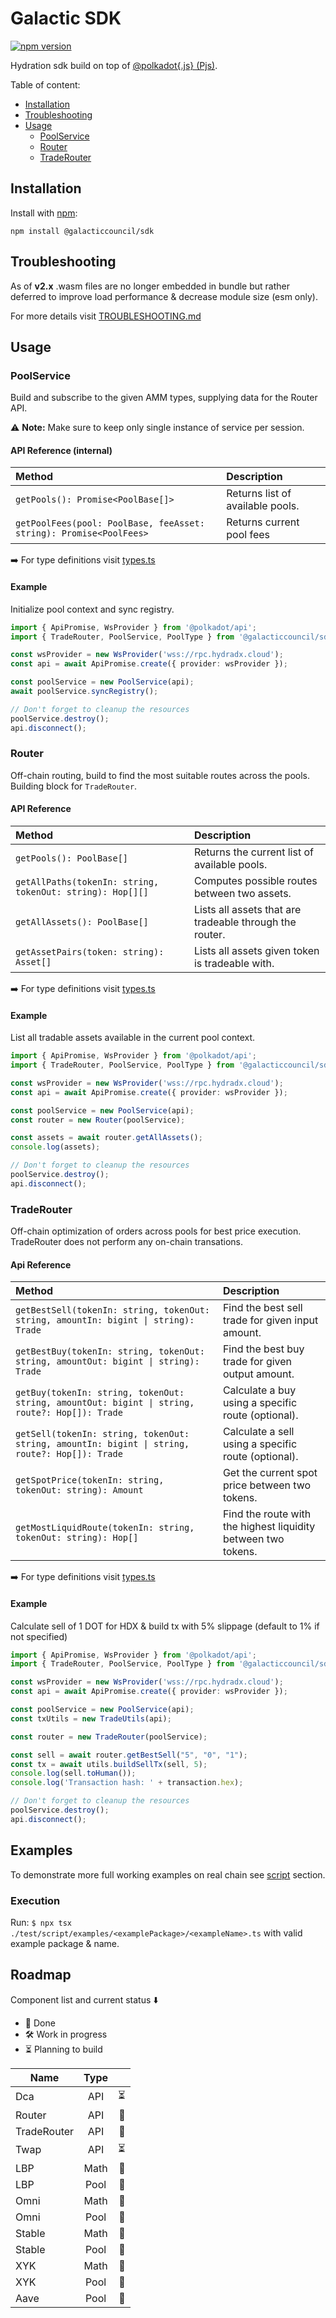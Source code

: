 # Galactic SDK

[![npm version](https://img.shields.io/npm/v/@galacticcouncil/sdk.svg)](https://www.npmjs.com/package/@galacticcouncil/sdk)

Hydration sdk build on top of [@polkadot{.js} (Pjs)](https://polkadot.js.org/).

Table of content:

- [Installation](#installation)
- [Troubleshooting](#troubleshooting)
- [Usage](#usage)
  - [PoolService](#poolservice)
  - [Router](#router)
  - [TradeRouter](#traderouter)

## Installation

Install with [npm](https://www.npmjs.com/):

`npm install @galacticcouncil/sdk`

## Troubleshooting

As of **v2.x** .wasm files are no longer embedded in bundle
but rather deferred to improve load performance & decrease
module size (esm only).

For more details visit [TROUBLESHOOTING.md](TROUBLESHOOTING.md)

## Usage

### PoolService

Build and subscribe to the given AMM types, supplying data for the Router API.

⚠️ **Note:** Make sure to keep only single instance of service per session.

#### API Reference (internal)

| Method | Description  |
| :----- | :----------- |
| `getPools(): Promise<PoolBase[]>` | Returns list of available pools. |
| `getPoolFees(pool: PoolBase, feeAsset: string): Promise<PoolFees>` | Returns current pool fees |

➡️ For type definitions visit [types.ts](src/pool/types.ts)<br />

#### Example

Initialize pool context and sync registry.

```typescript
import { ApiPromise, WsProvider } from '@polkadot/api';
import { TradeRouter, PoolService, PoolType } from '@galacticcouncil/sdk';

const wsProvider = new WsProvider('wss://rpc.hydradx.cloud');
const api = await ApiPromise.create({ provider: wsProvider });

const poolService = new PoolService(api);
await poolService.syncRegistry();

// Don't forget to cleanup the resources
poolService.destroy();
api.disconnect();
```

### Router

Off-chain routing, build to find the most suitable routes across the pools. Building block for `TradeRouter`.

#### API Reference

| Method | Description  |
| :----- | :----------- |
| `getPools(): PoolBase[]` | Returns the current list of available pools. |
| `getAllPaths(tokenIn: string, tokenOut: string): Hop[][]` | Computes possible routes between two assets. |
| `getAllAssets(): PoolBase[]` | Lists all assets that are tradeable through the router. |
| `getAssetPairs(token: string): Asset[]` | Lists all assets given token is tradeable with. |

➡️ For type definitions visit [types.ts](src/sor/types.ts)<br />

#### Example

List all tradable assets available in the current pool context.

```typescript
import { ApiPromise, WsProvider } from '@polkadot/api';
import { TradeRouter, PoolService, PoolType } from '@galacticcouncil/sdk';

const wsProvider = new WsProvider('wss://rpc.hydradx.cloud');
const api = await ApiPromise.create({ provider: wsProvider });

const poolService = new PoolService(api);
const router = new Router(poolService);

const assets = await router.getAllAssets();
console.log(assets);

// Don't forget to cleanup the resources
poolService.destroy();
api.disconnect();
```

### TradeRouter

Off-chain optimization of orders across pools for best price execution. TradeRouter does not perform any on-chain transations.

#### Api Reference

| Method | Description  |
| :----- | :----------- |
| `getBestSell(tokenIn: string, tokenOut: string, amountIn: bigint \| string): Trade` | Find the best sell trade for given input amount. |
| `getBestBuy(tokenIn: string, tokenOut: string, amountOut: bigint \| string): Trade` | Find the best buy trade for given output amount. |
| `getBuy(tokenIn: string, tokenOut: string, amountOut: bigint \| string, route?: Hop[]): Trade` | Calculate a buy using a specific route (optional). |
| `getSell(tokenIn: string, tokenOut: string, amountIn: bigint \| string, route?: Hop[]): Trade` | Calculate a sell using a specific route (optional). |
| `getSpotPrice(tokenIn: string, tokenOut: string): Amount` | Get the current spot price between two tokens. |
| `getMostLiquidRoute(tokenIn: string, tokenOut: string): Hop[]` | Find the route with the highest liquidity between two tokens. |

➡️ For type definitions visit [types.ts](src/sor/types.ts)<br />

#### Example

Calculate sell of 1 DOT for HDX & build tx with 5% slippage (default to 1% if not specified)

```typescript
import { ApiPromise, WsProvider } from '@polkadot/api';
import { TradeRouter, PoolService, PoolType } from '@galacticcouncil/sdk';

const wsProvider = new WsProvider('wss://rpc.hydradx.cloud');
const api = await ApiPromise.create({ provider: wsProvider });

const poolService = new PoolService(api);
const txUtils = new TradeUtils(api);

const router = new TradeRouter(poolService);

const sell = await router.getBestSell("5", "0", "1");
const tx = await utils.buildSellTx(sell, 5);
console.log(sell.toHuman());
console.log('Transaction hash: ' + transaction.hex);

// Don't forget to cleanup the resources
poolService.destroy();
api.disconnect();
```

## Examples

To demonstrate more full working examples on real chain see [script](test/script/examples) section.

### Execution

Run: `$ npx tsx ./test/script/examples/<examplePackage>/<exampleName>.ts` with valid example package & name.

## Roadmap

Component list and current status ⬇️

- 🧪 Done
- 🛠 Work in progress
- ⏳ Planning to build

| Name        | Type |     |
| ----------- | :--: | --: |
| Dca         | API  |  ⏳ |
| Router      | API  |  🧪 |
| TradeRouter | API  |  🧪 |
| Twap        | API  |  ⏳ |
| LBP         | Math |  🧪 |
| LBP         | Pool |  🧪 |
| Omni        | Math |  🧪 |
| Omni        | Pool |  🧪 |
| Stable      | Math |  🧪 |
| Stable      | Pool |  🧪 |
| XYK         | Math |  🧪 |
| XYK         | Pool |  🧪 |
| Aave        | Pool |  🧪 |
